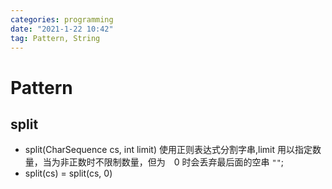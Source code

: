 ```yaml
---
categories: programming
date: "2021-1-22 10:42"
tag: Pattern, String
---
```


# Pattern

## split

- split(CharSequence cs, int limit) 使用正则表达式分割字串,limit 用以指定数量，当为非正数时不限制数量，但为　0   时会丢弃最后面的空串 `""`;
- split(cs) = split(cs, 0)
